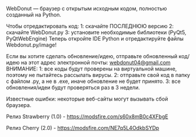 WebDonut — браузер с открытым исходным кодом, полностью созданный на Python.

Чтобы отредактировать код: 1: скачайте ПОСЛЕДНЮЮ версию 2: скачайте WebDonut.py 3: установите необходимые библиотеки (PyQt5, PyQtWebEngine) Теперь откройте IDE Python и отредактируйте файлы Webdonut.py/image!

Если вы хотите сделать обновление/идею, отправьте обновленный код/идею на этот адрес электронной почты: webdonut04@gmail.com ВНИМАНИЕ: 1: все коды будут проверены на виртуальной машине, поэтому не пытайтесь рассылать вирусы. 2: отправьте свой код в папку с файлом .py, а не в .exe, иначе обновление не будет принято. 3: все обновления/идеи будут проверяться раз в 3 недели.

Известные ошибки: некоторые веб-сайты могут вызывать сбой браузера.

Релиз Strawberry (1.0) - https://modsfire.com/s60x8mB0c4XFbgE

Релиз Cherry (2.0) - https://modsfire.com/NE7q5L4OdkbSYDp
